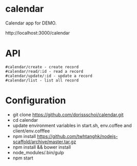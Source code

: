 calendar
========

Calendar app for DEMO.

http://localhost:3000/calendar

API
===

```
#calendar/create - create record
#calendar/read/:id - read a record
#calendar/update/:id - update a record
#calendar/list - list all record

```

Configuration
=============

*   git clone https://github.com/dorissschoi/calendar.git
*   cd calendar
*   update environment variables in start.sh, env.coffee and client/env.cofffee
*   npm install https://github.com/twhtanghk/nodejs-scaffold/archive/master.tar.gz
*   npm install && bower install
*   node_modules/.bin/gulp
*   npm start

